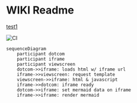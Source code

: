 # WIKI Readme 

[test1](content/test1.md)

![CI](https://github.com/Mr-H/wiki/workflows/CI/badge.svg?branch=master)


```mermaid
sequenceDiagram
    participant dotcom
    participant iframe
    participant viewscreen
    dotcom->>iframe: loads html w/ iframe url
    iframe->>viewscreen: request template
    viewscreen->>iframe: html & javascript
    iframe->>dotcom: iframe ready
    dotcom->>iframe: set mermaid data on iframe
    iframe->>iframe: render mermaid
```
